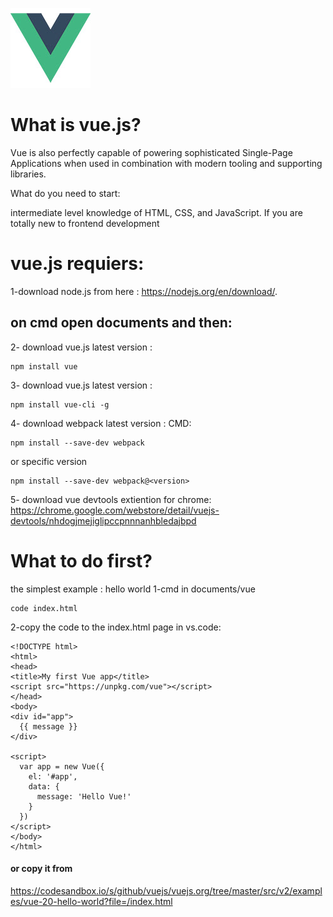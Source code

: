 ![alt text](https://github.com/Mahmoudms994/vue-photo/blob/main/unnamed.jpg)
# What is vue.js?

 Vue is also perfectly capable of powering sophisticated Single-Page Applications when used in combination with modern tooling and supporting libraries.
 
 What do you need to start:
 
  intermediate level knowledge of HTML, CSS, and JavaScript. If you are totally new to frontend development

# vue.js requiers:


1-download node.js from here : https://nodejs.org/en/download/.


## on cmd open documents and then:

2- download vue.js latest version : 
 ```
 npm install vue
```

3- download vue.js latest version :
```
npm install vue-cli -g
```

4- download webpack latest version :  CMD:
```
npm install --save-dev webpack
```

 or specific version
 ```
 npm install --save-dev webpack@<version>
 ```
 
5- download vue devtools extiention for chrome:  
https://chrome.google.com/webstore/detail/vuejs-devtools/nhdogjmejiglipccpnnnanhbledajbpd
    
 # What to do first?
  
  the simplest example : hello world
  1-cmd in documents/vue
  ```
  code index.html
  ```
  
  2-copy the code to the index.html page in vs.code:
  ```
  <!DOCTYPE html>
<html>
<head>
  <title>My first Vue app</title>
  <script src="https://unpkg.com/vue"></script>
</head>
<body>
  <div id="app">
    {{ message }}
  </div>

  <script>
    var app = new Vue({
      el: '#app',
      data: {
        message: 'Hello Vue!'
      }
    })
  </script>
</body>
</html>
```
#### or copy it from 
  https://codesandbox.io/s/github/vuejs/vuejs.org/tree/master/src/v2/examples/vue-20-hello-world?file=/index.html

  
  

  



